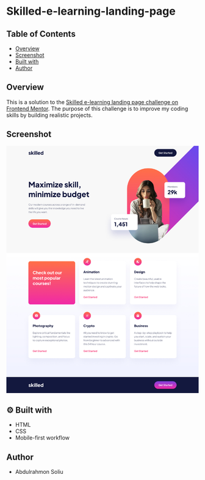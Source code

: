 # Skilled-e-learning-landing-page

## Table of Contents

- [Overview](#overview)
- [Screenshot](#screenshot)
- [Built with](#-built-with)
- [Author](#author)

## Overview

This is a solution to the [Skilled e-learning landing page challenge on Frontend Mentor](https://www.frontendmentor.io/challenges/skilled-elearning-landing-page-S1ObDrZ8q). The purpose of this challenge is to improve my coding skills by building realistic projects.

## Screenshot

![Skilled e-learning landing page](https://github.com/Bayoumi-dev/Skilled-e-learning-landing-page/blob/master/assets/skilled-preview.jpg)


## ⚙ Built with

- HTML
- CSS
- Mobile-first workflow

## Author
- Abdulrahmon Soliu 







